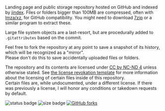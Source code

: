 Landing page and public storage repository hosted on GitHub and indexed by [jindex](https://github.com/EthanMcBloxxer/jindex). Files or folders bigger than 100MB are compressed, often with [lmza/xz](https://en.wikipedia.org/wiki/Lempel–Ziv–Markov_chain_algorithm), for GitHub compatibility. You might need to download [7zip](https://www.7-zip.org) or a similar program to extract these. <!-- xz benchmarks at about 90% better then zip or other common formats with 7z ultra compression -->

Large file system objects are a last-resort, but are procedurally added to `.gitattributes` based on the commit.

Feel free to fork the repository at any point to save a snapshot of its history, which will be recognized as a "mirror".  
Please don't do this to save accidentally uploaded files or folders.

The repository and its contents are licensed under [CC by NC-ND 4](/license.md) unless otherwise stated. See [the license revokation template](/license-termination.md) for more information about the licensing of certain files inside of this repository.  
Certain files are, while undocumented, under a different license. If there was previously a license, I will honor any conditions or takedown requests by default.

![status badge](https://img.shields.io/github/deployments/EthanMcBloxxer/ethanmcbloxxer.github.io/github-pages?label=deployment%20status&style=flat-square) ![size badge](https://img.shields.io/github/repo-size/EthanMcBloxxer/ethanmcbloxxer.github.io?label=size&style=flat-square) [![GitHub forks](https://img.shields.io/github/forks/EthanMcBloxxer/ethanmcbloxxer.github.io?label=mirrors&style=flat-square)](https://github.com/EthanMcBloxxer/ethanmcbloxxer.github.io/network)
